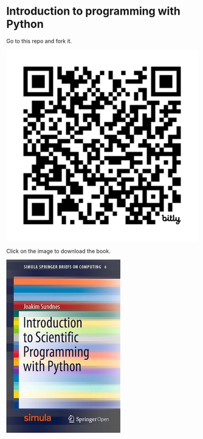 # Introduction to programming with Python

Go to this repo and fork it.

![qr-code](qr-code.png)

Click on the image to download the book.

[![book](book.jpeg)](https://drive.google.com/uc?export=download&id=1JoH2u7UZ82ZWywKAaHF0k85nQOuBZAb4)
